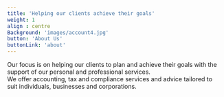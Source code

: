 ```yaml
---
title: 'Helping our clients achieve their goals'
weight: 1
align : centre
Background: 'images/account4.jpg'
button: 'About Us'
buttonLink: 'about'
---
```


Our focus is on helping our clients to plan and achieve their goals with the support of our personal and professional services.  
We offer accounting, tax and compliance services and advice tailored to suit individuals, businesses and corporations.

